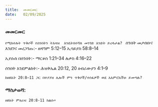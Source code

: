 ```yaml
---
title:  መመርመር
date:   02/09/2025
---
```


### መመርመር

`የሚከተሉት ጥቅሶች የሰንበትን ትእዛዝ  እንዴትበተሻለ መንገድ እንድት ይረዱታል?
`
ሰንበት መታሰቡና እንደገና መረጋገጡ:-
ዘዳግም 5:12–15
ኢሳይያስ 58:8–14

ኢየሱስ በሰንበት:-
ማርቆስ 1:21–34
ሉቃስ 4:16–22

ሰንበት እንደምልክት:-
ሕዝቅኤል 20:12, 20
ዕብራውያን 4:1–9

`ከዘፀአት 20:8–11 ጋር በተያያዘ ሌሎች ምን ጥቅሶች/ተስፋዎች ወደ አእምሮአችሁ ይመጣሉ?
`
### ማስታወሻ:

`ዘፀአት ምዕራፍ 20:8-11 ከልሱ።`
